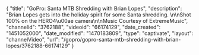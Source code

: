 {
    "title": "GoPro: Santa MTB Shredding with Brian Lopes",
    "description": "Brian Lopes gets into the holiday spirit for some Santa shredding. \n\nShot 100% on the HERO4\u00ae camera\n\nMusic Courtesy of ExtremeMusic",
    "channelid": "3762188",
    "videoid": "66174129",
    "date_created": "1451052000",
    "date_modified": "1470183809",
    "type": "captivate",
    "layout": "channelVideo",
    "url": "\/gopro\/gopro-santa-mtb-shredding-with-brian-lopes\/3762188-66174129"
}